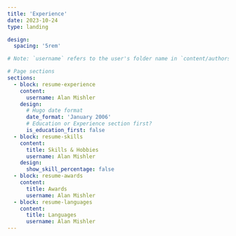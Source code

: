 ```yaml
---
title: 'Experience'
date: 2023-10-24
type: landing

design:
  spacing: '5rem'

# Note: `username` refers to the user's folder name in `content/authors/`

# Page sections
sections:
  - block: resume-experience
    content:
      username: Alan Mishler
    design:
      # Hugo date format
      date_format: 'January 2006'
      # Education or Experience section first?
      is_education_first: false
  - block: resume-skills
    content:
      title: Skills & Hobbies
      username: Alan Mishler
    design:
      show_skill_percentage: false
  - block: resume-awards
    content:
      title: Awards
      username: Alan Mishler
  - block: resume-languages
    content:
      title: Languages
      username: Alan Mishler
---
```

